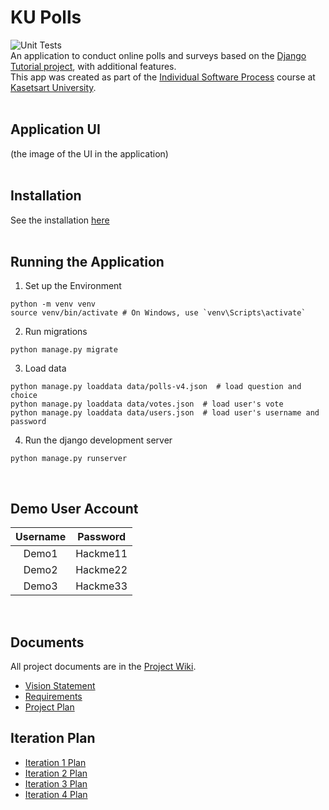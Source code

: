 # KU Polls 
![Unit Tests](../../actions/workflows/ku_polls.yml/badge.svg)
<br>
An application to conduct online polls and surveys based on the [Django Tutorial project](https://www.w3schools.com/django/), 
with additional features.<br>
This app was created as part of the [Individual Software Process](
https://cpske.github.io/ISP) course at [Kasetsart University](https://www.ku.ac.th).
<br><br>


## Application UI
(the image of the UI in the application)<br><br>


## Installation
See the installation [here](Installation.md)<br><br>

## Running the Application
1. Set up the Environment <br>
```
python -m venv venv
source venv/bin/activate # On Windows, use `venv\Scripts\activate`
```
2. Run migrations<br>
```
python manage.py migrate
```
3. Load data
```
python manage.py loaddata data/polls-v4.json  # load question and choice
python manage.py loaddata data/votes.json  # load user's vote
python manage.py loaddata data/users.json  # load user's username and password
```
4. Run the django development server <br>
```
python manage.py runserver
```
<br>

## Demo User Account
| Username | Password  | 
|:--------:|:---------:|
|  Demo1   | Hackme11  |  
|  Demo2   | Hackme22  |  
|  Demo3   | Hackme33  |  
<br>

## Documents
All project documents are in the [Project Wiki](../../wiki/Home).

- [Vision Statement](../../wiki/Vision%20and%20Scope)
- [Requirements](../../wiki/Requirements)
- [Project Plan](../../wiki/Project%20Plan)

## Iteration Plan
- [Iteration 1 Plan](../../wiki/Iteration%201%20Plan)
- [Iteration 2 Plan](../../wiki/Iteration%202%20Plan)
- [Iteration 3 Plan](../../wiki/Iteration%203%20Plan)
- [Iteration 4 Plan](../../wiki/Iteration%204%20Plan)
